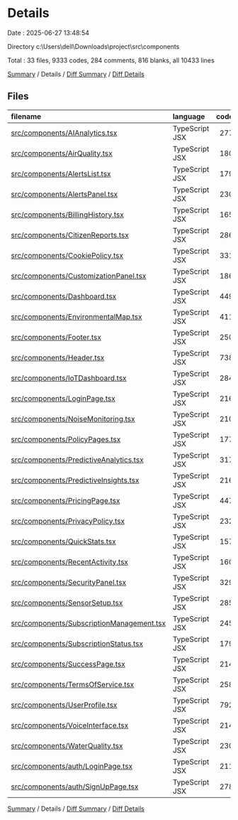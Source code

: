 # Details

Date : 2025-06-27 13:48:54

Directory c:\\Users\\dell\\Downloads\\project\\src\\components

Total : 33 files,  9333 codes, 284 comments, 816 blanks, all 10433 lines

[Summary](results.md) / Details / [Diff Summary](diff.md) / [Diff Details](diff-details.md)

## Files
| filename | language | code | comment | blank | total |
| :--- | :--- | ---: | ---: | ---: | ---: |
| [src/components/AIAnalytics.tsx](/src/components/AIAnalytics.tsx) | TypeScript JSX | 277 | 12 | 28 | 317 |
| [src/components/AirQuality.tsx](/src/components/AirQuality.tsx) | TypeScript JSX | 180 | 6 | 12 | 198 |
| [src/components/AlertsList.tsx](/src/components/AlertsList.tsx) | TypeScript JSX | 179 | 4 | 22 | 205 |
| [src/components/AlertsPanel.tsx](/src/components/AlertsPanel.tsx) | TypeScript JSX | 230 | 5 | 19 | 254 |
| [src/components/BillingHistory.tsx](/src/components/BillingHistory.tsx) | TypeScript JSX | 165 | 0 | 13 | 178 |
| [src/components/CitizenReports.tsx](/src/components/CitizenReports.tsx) | TypeScript JSX | 286 | 5 | 19 | 310 |
| [src/components/CookiePolicy.tsx](/src/components/CookiePolicy.tsx) | TypeScript JSX | 331 | 16 | 33 | 380 |
| [src/components/CustomizationPanel.tsx](/src/components/CustomizationPanel.tsx) | TypeScript JSX | 186 | 5 | 19 | 210 |
| [src/components/Dashboard.tsx](/src/components/Dashboard.tsx) | TypeScript JSX | 449 | 13 | 44 | 506 |
| [src/components/EnvironmentalMap.tsx](/src/components/EnvironmentalMap.tsx) | TypeScript JSX | 411 | 22 | 41 | 474 |
| [src/components/Footer.tsx](/src/components/Footer.tsx) | TypeScript JSX | 250 | 7 | 14 | 271 |
| [src/components/Header.tsx](/src/components/Header.tsx) | TypeScript JSX | 738 | 24 | 52 | 814 |
| [src/components/IoTDashboard.tsx](/src/components/IoTDashboard.tsx) | TypeScript JSX | 284 | 7 | 26 | 317 |
| [src/components/LoginPage.tsx](/src/components/LoginPage.tsx) | TypeScript JSX | 216 | 11 | 27 | 254 |
| [src/components/NoiseMonitoring.tsx](/src/components/NoiseMonitoring.tsx) | TypeScript JSX | 210 | 7 | 15 | 232 |
| [src/components/PolicyPages.tsx](/src/components/PolicyPages.tsx) | TypeScript JSX | 177 | 0 | 28 | 205 |
| [src/components/PredictiveAnalytics.tsx](/src/components/PredictiveAnalytics.tsx) | TypeScript JSX | 317 | 7 | 16 | 340 |
| [src/components/PredictiveInsights.tsx](/src/components/PredictiveInsights.tsx) | TypeScript JSX | 216 | 6 | 20 | 242 |
| [src/components/PricingPage.tsx](/src/components/PricingPage.tsx) | TypeScript JSX | 447 | 14 | 33 | 494 |
| [src/components/PrivacyPolicy.tsx](/src/components/PrivacyPolicy.tsx) | TypeScript JSX | 232 | 10 | 24 | 266 |
| [src/components/QuickStats.tsx](/src/components/QuickStats.tsx) | TypeScript JSX | 157 | 5 | 16 | 178 |
| [src/components/RecentActivity.tsx](/src/components/RecentActivity.tsx) | TypeScript JSX | 160 | 4 | 16 | 180 |
| [src/components/SecurityPanel.tsx](/src/components/SecurityPanel.tsx) | TypeScript JSX | 329 | 8 | 23 | 360 |
| [src/components/SensorSetup.tsx](/src/components/SensorSetup.tsx) | TypeScript JSX | 285 | 5 | 24 | 314 |
| [src/components/SubscriptionManagement.tsx](/src/components/SubscriptionManagement.tsx) | TypeScript JSX | 245 | 2 | 23 | 270 |
| [src/components/SubscriptionStatus.tsx](/src/components/SubscriptionStatus.tsx) | TypeScript JSX | 179 | 0 | 18 | 197 |
| [src/components/SuccessPage.tsx](/src/components/SuccessPage.tsx) | TypeScript JSX | 214 | 7 | 23 | 244 |
| [src/components/TermsOfService.tsx](/src/components/TermsOfService.tsx) | TypeScript JSX | 258 | 12 | 26 | 296 |
| [src/components/UserProfile.tsx](/src/components/UserProfile.tsx) | TypeScript JSX | 792 | 19 | 52 | 863 |
| [src/components/VoiceInterface.tsx](/src/components/VoiceInterface.tsx) | TypeScript JSX | 214 | 10 | 22 | 246 |
| [src/components/WaterQuality.tsx](/src/components/WaterQuality.tsx) | TypeScript JSX | 230 | 7 | 11 | 248 |
| [src/components/auth/LoginPage.tsx](/src/components/auth/LoginPage.tsx) | TypeScript JSX | 211 | 11 | 27 | 249 |
| [src/components/auth/SignUpPage.tsx](/src/components/auth/SignUpPage.tsx) | TypeScript JSX | 278 | 13 | 30 | 321 |

[Summary](results.md) / Details / [Diff Summary](diff.md) / [Diff Details](diff-details.md)